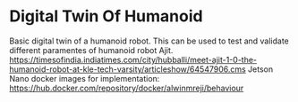 # Digital Twin Of Humanoid
Basic digital twin of a humanoid robot. This can be used to test and validate different paramentes of humanoid robot Ajit.
https://timesofindia.indiatimes.com/city/hubballi/meet-ajit-1-0-the-humanoid-robot-at-kle-tech-varsity/articleshow/64547906.cms
Jetson Nano docker images for implementation:
https://hub.docker.com/repository/docker/alwinmreji/behaviour

